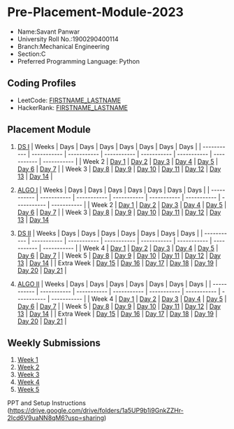 # Pre-Placement-Module-2023

- Name:Savant Panwar 
- University Roll No.:1900290400114
- Branch:Mechanical Engineering
- Section:C
- Preferred Programming Language: Python

## Coding Profiles
- LeetCode: [FIRSTNAME_LASTNAME](https://leetcode.com/savantpanwar/)
- HackerRank: [FIRSTNAME_LASTNAME](https://www.hackerrank.com/@savantpanwar3702)

## Placement Module
1. [DS I](https://github.com/SavantPanwar/Pre-Placement-Module-2023/tree/main/DS%20I)
    | Weeks | Days | Days | Days | Days | Days | Days | Days |
    | ----------- | ----------- | ----------- | ----------- | ----------- | ----------- | ----------- | ----------- | 
    | Week 2 | [Day 1](https://github.com/SavantPanwar/Pre-Placement-Module-2023/tree/main/DS%20I/Day%201) | [Day 2](https://github.com/SavantPanwar/Pre-Placement-Module-2023/tree/main/DS%20I/Day%202) | [Day 3](https://github.com/SavantPanwar/Pre-Placement-Module-2023/tree/main/DS%20I/Day%203) | [Day 4](https://github.com/SavantPanwar/Pre-Placement-Module-2023/tree/main/DS%20I/Day%204) | [Day 5](https://github.com/SavantPanwar/Pre-Placement-Module-2023/tree/main/DS%20I/Day%205) | [Day 6](https://github.com/SavantPanwar/Pre-Placement-Module-2023/tree/main/DS%20I/Day%206) | [Day 7](https://github.com/SavantPanwar/Pre-Placement-Module-2023/tree/main/DS%20I/Day%207) |
    | Week 3 | [Day 8](https://github.com/SavantPanwar/Pre-Placement-Module-2023/tree/main/DS%20I/Day%208) | [Day 9](https://github.com/SavantPanwar/Pre-Placement-Module-2023/tree/main/DS%20I/Day%209) | [Day 10](https://github.com/SavantPanwar/Pre-Placement-Module-2023/tree/main/DS%20I/Day%2010) | [Day 11](https://github.com/SavantPanwar/Pre-Placement-Module-2023/tree/main/DS%20I/Day%2011) | [Day 12](https://github.com/SavantPanwar/Pre-Placement-Module-2023/tree/main/DS%20I/Day%2012) | [Day 13](https://github.com/SavantPanwar/Pre-Placement-Module-2023/tree/main/DS%20I/Day%2013) | [Day 14](https://github.com/SavantPanwar/Pre-Placement-Module-2023/tree/main/DS%20I/Day%2014) |
    
2. [ALGO I](https://github.com/SavantPanwar/Pre-Placement-Module-2023/tree/main/ALGO%20I)
    | Weeks | Days | Days | Days | Days | Days | Days | Days |
    | ----------- | ----------- | ----------- | ----------- | ----------- | ----------- | ----------- | ----------- |
    | Week 2 | [Day 1](https://github.com/SavantPanwar/Pre-Placement-Module-2023/tree/main/ALGO%20I/Day%201) | [Day 2](https://github.com/SavantPanwar/Pre-Placement-Module-2023/tree/main/ALGO%20I/Day%202) | [Day 3](https://github.com/SavantPanwar/Pre-Placement-Module-2023/tree/main/ALGO%20I/Day%203) | [Day 4](https://github.com/SavantPanwar/Pre-Placement-Module-2023/tree/main/ALGO%20I/Day%204) | [Day 5](https://github.com/SavantPanwar/Pre-Placement-Module-2023/tree/main/ALGO%20I/Day%205) | [Day 6](https://github.com/SavantPanwar/Pre-Placement-Module-2023/tree/main/ALGO%20I/Day%206) | [Day 7](https://github.com/SavantPanwar/Pre-Placement-Module-2023/tree/main/ALGO%20I/Day%207) |
    | Week 3 | [Day 8](https://github.com/SavantPanwar/Pre-Placement-Module-2023/tree/main/ALGO%20I/Day%208) | [Day 9](https://github.com/SavantPanwar/Pre-Placement-Module-2023/tree/main/ALGO%20I/Day%209) | [Day 10](https://github.com/SavantPanwar/Pre-Placement-Module-2023/tree/main/ALGO%20I/Day%2010) | [Day 11](https://github.com/SavantPanwar/Pre-Placement-Module-2023/tree/main/ALGO%20I/Day%2011) | [Day 12](https://github.com/SavantPanwar/Pre-Placement-Module-2023/tree/main/ALGO%20I/Day%2012) | [Day 13](https://github.com/SavantPanwar/Pre-Placement-Module-2023/tree/main/ALGO%20I/Day%2013) | [Day 14](https://github.com/SavantPanwar/Pre-Placement-Module-2023/tree/main/ALGO%20I/Day%2014)  
    
3. [DS II](https://github.com/SavantPanwar/Pre-Placement-Module-2023/tree/main/DS%20II)
    | Weeks | Days | Days | Days | Days | Days | Days | Days |
    | ----------- | ----------- | ----------- | ----------- | ----------- | ----------- | ----------- | ----------- |
    | Week 4 | [Day 1](https://github.com/SavantPanwar/Pre-Placement-Module-2023/tree/main/DS%20II/Day%201) | [Day 2](https://github.com/SavantPanwar/Pre-Placement-Module-2023/tree/main/DS%20II/Day%202) | [Day 3](https://github.com/SavantPanwar/Pre-Placement-Module-2023/tree/main/DS%20II/Day%203) | [Day 4](https://github.com/SavantPanwar/Pre-Placement-Module-2023/tree/main/DS%20II/Day%204) | [Day 5](https://github.com/SavantPanwar/Pre-Placement-Module-2023/tree/main/DS%20II/Day%205) | [Day 6](https://github.com/SavantPanwar/Pre-Placement-Module-2023/tree/main/DS%20II/Day%206) | [Day 7](https://github.com/SavantPanwar/Pre-Placement-Module-2023/tree/main/DS%20II/Day%207) | 
    | Week 5 | [Day 8](https://github.com/SavantPanwar/Pre-Placement-Module-2023/tree/main/DS%20II/Day%208) | [Day 9](https://github.com/SavantPanwar/Pre-Placement-Module-2023/tree/main/DS%20II/Day%209) | [Day 10](https://github.com/SavantPanwar/Pre-Placement-Module-2023/tree/main/DS%20II/Day%2010) | [Day 11](https://github.com/SavantPanwar/Pre-Placement-Module-2023/tree/main/DS%20II/Day%2011) | [Day 12](https://github.com/SavantPanwar/Pre-Placement-Module-2023/tree/main/DS%20II/Day%2012) | [Day 13](https://github.com/SavantPanwar/Pre-Placement-Module-2023/tree/main/DS%20II/Day%2013) | [Day 14](https://github.com/SavantPanwar/Pre-Placement-Module-2023/tree/main/DS%20II/Day%2014) |
    | Extra Week | [Day 15](https://github.com/SavantPanwar/Pre-Placement-Module-2023/tree/main/DS%20II/Day%2015) | [Day 16](https://github.com/SavantPanwar/Pre-Placement-Module-2023/tree/main/DS%20II/Day%2016) | [Day 17](https://github.com/SavantPanwar/Pre-Placement-Module-2023/tree/main/DS%20II/Day%2017) | [Day 18](https://github.com/SavantPanwar/Pre-Placement-Module-2023/tree/main/DS%20II/Day%2018) | [Day 19](https://github.com/SavantPanwar/Pre-Placement-Module-2023/tree/main/DS%20II/Day%2019) | [Day 20](https://github.com/SavantPanwar/Pre-Placement-Module-2023/tree/main/DS%20II/Day%2020) | [Day 21](https://github.com/SavantPanwar/Pre-Placement-Module-2023/tree/main/DS%20II/Day%2021) |
    
4. [ALGO II](https://github.com/SavantPanwar/Pre-Placement-Module-2023/tree/main/ALGO%20II)
    | Weeks | Days | Days | Days | Days | Days | Days | Days |
    | ----------- | ----------- | ----------- | ----------- | ----------- | ----------- | ----------- | ----------- |
    | Week 4 | [Day 1](https://github.com/SavantPanwar/Pre-Placement-Module-2023/tree/main/ALGO%20II/Day%201) | [Day 2](https://github.com/SavantPanwar/Pre-Placement-Module-2023/tree/main/ALGO%20II/Day%202) | [Day 3](https://github.com/SavantPanwar/Pre-Placement-Module-2023/tree/main/ALGO%20II/Day%203) | [Day 4](https://github.com/SavantPanwar/Pre-Placement-Module-2023/tree/main/ALGO%20II/Day%204) | [Day 5](https://github.com/SavantPanwar/Pre-Placement-Module-2023/tree/main/ALGO%20II/Day%205) | [Day 6](https://github.com/SavantPanwar/Pre-Placement-Module-2023/tree/main/ALGO%20II/Day%206) | [Day 7](https://github.com/SavantPanwar/Pre-Placement-Module-2023/tree/main/ALGO%20II/Day%207) |
    | Week 5 | [Day 8](https://github.com/SavantPanwar/Pre-Placement-Module-2023/tree/main/ALGO%20II/Day%208) | [Day 9](https://github.com/SavantPanwar/Pre-Placement-Module-2023/tree/main/ALGO%20II/Day%209) | [Day 10](https://github.com/SavantPanwar/Pre-Placement-Module-2023/tree/main/ALGO%20II/Day%2010) | [Day 11](https://github.com/SavantPanwar/Pre-Placement-Module-2023/tree/main/ALGO%20II/Day%2011) | [Day 12](https://github.com/SavantPanwar/Pre-Placement-Module-2023/tree/main/ALGO%20II/Day%2012) | [Day 13](https://github.com/SavantPanwar/Pre-Placement-Module-2023/tree/main/ALGO%20II/Day%2013) | [Day 14](https://github.com/SavantPanwar/Pre-Placement-Module-2023/tree/main/ALGO%20II/Day%2014) |
    | Extra Week | [Day 15](https://github.com/SavantPanwar/Pre-Placement-Module-2023/tree/main/ALGO%20II/Day%2015) | [Day 16](https://github.com/SavantPanwar/Pre-Placement-Module-2023/tree/main/ALGO%20II/Day%2016) | [Day 17](https://github.com/SavantPanwar/Pre-Placement-Module-2023/tree/main/ALGO%20II/Day%2017) | [Day 18](https://github.com/SavantPanwar/Pre-Placement-Module-2023/tree/main/ALGO%20II/Day%2018) | [Day 19](https://github.com/SavantPanwar/Pre-Placement-Module-2023/tree/main/ALGO%20II/Day%2019) | [Day 20](https://github.com/SavantPanwar/Pre-Placement-Module-2023/tree/main/ALGO%20II/Day%2020) | [Day 21](https://github.com/SavantPanwar/Pre-Placement-Module-2023/tree/main/ALGO%20II/Day%2021) |

## Weekly Submissions
1. [Week 1](https://github.com/SavantPanwar/Pre-Placement-Module-2023/tree/main/Weekly%20Submissions/Week%201)
2. [Week 2](https://github.com/SavantPanwar/Pre-Placement-Module-2023/tree/main/Weekly%20Submissions/Week%202)
3. [Week 3](https://github.com/SavantPanwar/Pre-Placement-Module-2023/tree/main/Weekly%20Submissions/Week%203)
4. [Week 4](https://github.com/SavantPanwar/Pre-Placement-Module-2023/tree/main/Weekly%20Submissions/Week%204)
5. [Week 5](https://github.com/SavantPanwar/Pre-Placement-Module-2023/tree/main/Weekly%20Submissions/Week%205)


PPT and Setup Instructions    
(https://drive.google.com/drive/folders/1a5UP9b1i9GnkZZHr-2Icd6V9uaNN8qM6?usp=sharing)
